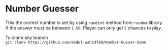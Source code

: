 # Number Guesser  
This the correct number is set by using `randint` method from `random` library. If the answer must be between `1-50`. Player can only get `5` chances to play.

To clone any branch  
`git clone https://github.com/abdul-wahid789/Number-Gusser-Game`